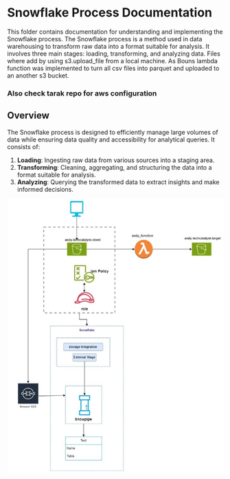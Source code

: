 # Snowflake Process Documentation

This folder contains documentation for understanding and implementing the Snowflake process. The Snowflake process is a method used in data warehousing to transform raw data into a format suitable for analysis. It involves three main stages: loading, transforming, and analyzing data. Files where add by using s3.upload_file from a local machine. As Bouns lambda function was implemented to turn all csv files into parquet and uploaded to an another s3 bucket.

### Also check tarak repo for aws configuration

## Overview

The Snowflake process is designed to efficiently manage large volumes of data while ensuring data quality and accessibility for analytical queries. It consists of:

1. **Loading**: Ingesting raw data from various sources into a staging area.
2. **Transforming**: Cleaning, aggregating, and structuring the data into a format suitable for analysis.
3. **Analyzing**: Querying the transformed data to extract insights and make informed decisions.

![Snowflake Process Diagram](/activities/snowpipe_lab/images/last_and_final.JPG)

